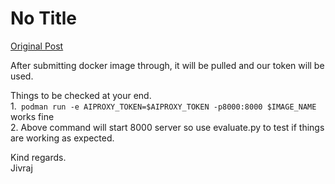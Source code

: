 # No Title

[Original Post](https://discourse.onlinedegree.iitm.ac.in/t/164277/196)

<p>After submitting docker image through, it will be pulled and our token will be used.</p>
<p>Things to be checked at your end.<br>
1.<code> podman run -e AIPROXY_TOKEN=$AIPROXY_TOKEN -p8000:8000 $IMAGE_NAME</code> works fine<br>
2.  Above command will start 8000 server so use evaluate.py to test if things are working as expected.</p>
<p>Kind regards.<br>
Jivraj</p>